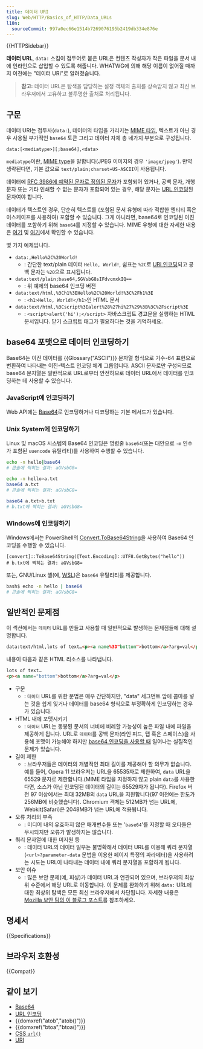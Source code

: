 ```yaml
---
title: 데이터 URI
slug: Web/HTTP/Basics_of_HTTP/Data_URLs
l10n:
  sourceCommit: 997a0ec66e1514b7269076195b2419db334e876e
---
```


{{HTTPSidebar}}

**데이터 URL**, `data:` 스킴이 접두어로 붙은 URL은 컨텐츠 작성자가 작은 파일을 문서 내에 인라인으로 삽입할 수 있도록 해줍니다. WHATWG에 의해 해당 이름이 없어질 때까지 이전에는 "데이터 URI"로 알려졌습니다.

> **참고:** 데이터 URL은 탐색을 담당하는 설정 객체의 출처를 상속받지 않고 최신 브라우저에서 고유하고 불투명한 출처로 처리됩니다.

## 구문

데이터 URI는 접두사(`data:`), 데이터의 타입을 가리키는 [MIME 타입](/ko/docs/Web/HTTP/Basics_of_HTTP/MIME_types), 텍스트가 아닌 경우 사용될 부가적인 `base64` 토큰 그리고 데이터 자체 총 네가지 부분으로 구성됩니다.

```plain
data:[<mediatype>][;base64],<data>
```

`mediatype`이란, [MIME type](/ko/docs/Web/HTTP/Basics_of_HTTP/MIME_types)을 말합니다(JPEG 이미지의 경우 `'image/jpeg'`). 만약 생략된다면, 기본 값으로 `text/plain;charset=US-ASCII`이 사용됩니다.

데이터에 [RFC 3986에 예약된 문자로 정의된 문자](https://datatracker.ietf.org/doc/html/rfc3986#section-2.2)가 포함되어 있거나, 공백 문자, 개행 문자 또는 기타 인쇄할 수 없는 문자가 포함되어 있는 경우, 해당 문자는 [URL 인코딩](https://en.wikipedia.org/wiki/URL_encoding)된 문자여야 합니다.

데이터가 텍스트인 경우, 단순히 텍스트를 (포함된 문서 유형에 따라 적합한 엔티티 혹은 이스케이프를 사용하여) 포함할 수 있습니다. 그게 아니라면, base64로 인코딩된 이진 데이터를 포함하기 위해 `base64`를 지정할 수 있습니다. MIME 유형에 대한 자세한 내용은 [여기](/ko/docs/Web/HTTP/Basics_of_HTTP/MIME_types) 및 [여기](/ko/docs/Web/HTTP/Basics_of_HTTP/MIME_types/Common_types)에서 확인할 수 있습니다.

몇 가지 예제입니다.

- `data:,Hello%2C%20World!`
  - : 간단한 text/plain 데이터 `Hello, World!`, 쉼표는 `%2C`로 [URl 인코딩](https://en.wikipedia.org/wiki/URL_encoding)되고 공백 문자는 `%20`으로 표시됩니다.
- `data:text/plain;base64,SGVsbG8sIFdvcmxkIQ==`
  - : 위 예제의 base64 인코딩 버전
- `data:text/html,%3Ch1%3EHello%2C%20World!%3C%2Fh1%3E`
  - : `<h1>Hello, World!</h1>`인 HTML 문서
- `data:text/html,%3Cscript%3Ealert%28%27hi%27%29%3B%3C%2Fscript%3E`
  - : `<script>alert('hi');</script>` 자바스크립트 경고문을 실행하는 HTML 문서입니다. 닫기 스크립트 태그가 필요하다는 것을 기억하세요.

## base64 포맷으로 데이터 인코딩하기

Base64는 이진 데이터를 {{Glossary("ASCII")}} 문자열 형식으로 기수-64 표현으로 변환하여 나타내는 이진-텍스트 인코딩 체계 그룹입니다. ASCII 문자로만 구성되므로 base64 문자열은 일반적으로 URL로부터 안전하므로 데이터 URL에서 데이터를 인코딩하는 데 사용할 수 있습니다.

### JavaScript에 인코딩하기

Web API에는 [Base64](/ko/docs/Glossary/Base64)로 인코딩하거나 디코딩하는 기본 메서드가 있습니다.

### Unix System에 인코딩하기

Linux 및 macOS 시스템의 Base64 인코딩은 명령줄 `base64`(또는 대안으로 `-m` 인수가 포함된 `uuencode` 유틸리티)를 사용하여 수행할 수 있습니다.

```bash
echo -n hello|base64
# 콘솔에 찍히는 결과: aGVsbG8=

echo -n hello>a.txt
base64 a.txt
# 콘솔에 찍히는 결과: aGVsbG8=

base64 a.txt>b.txt
# b.txt에 찍히는 결과: aGVsbG8=
```

### Windows에 인코딩하기

Windows에서는 PowerShell의 [Convert.ToBase64String](https://docs.microsoft.com/dotnet/api/system.convert.tobase64string?view=net-5.0)을 사용하여 Base64 인코딩을 수행할 수 있습니다.

```plain
[convert]::ToBase64String([Text.Encoding]::UTF8.GetBytes("hello"))
# b.txt에 찍히는 결과: aGVsbG8=
```

또는, GNU/Linux 셸(예, [WSL](https://en.wikipedia.org/wiki/Windows_Subsystem_for_Linux))은 `base64` 유틸리티를 제공합니다.

```bash
bash$ echo -n hello | base64
# 콘솔에 찍히는 결과: aGVsbG8=
```

## 일반적인 문제점

이 섹션에서는 `데이터` URL를 만들고 사용할 때 일반적으로 발생하는 문제점들에 대해 설명합니다.

```html
data:text/html,lots of text…<p><a name%3D"bottom">bottom</a>?arg=val</p>
```

내용이 다음과 같은 HTML 리소스를 나타냅니다.

```html
lots of text…
<p><a name="bottom">bottom</a>?arg=val</p>
```

- 구문
  - : `데이터` URL를 위한 문법은 매우 간단하지만, "data" 세그먼트 앞에 콤마를 넣는 것을 쉽게 잊거나 데이터를 base64 형식으로 부정확하게 인코딩하는 경우가 있습니다.
- HTML 내에 포맷시키기
  - : `데이터` URL는 동봉된 문서의 너비에 비례할 가능성이 높은 파일 내에 파일을 제공하게 됩니다. URL로 `데이터`를 공백 문자(라인 피드, 탭 혹은 스페이스)을 사용해 포맷이 가능해야 하지만 [base64 인코딩을 사용할 때](hhttps://bugzil.la/73026#c12) 일어나는 실질적인 문제가 있습니다.
- 길이 제한
  - : 브라우저들은 데이터의 개별적인 최대 길이를 제공해야 할 의무가 없습니다. 예를 들어, Opera 11 브라우저는 URL을 65535자로 제한하여, `data` URL을 65529 문자로 제한합니다.(MIME 타입을 지정하지 않고 plain `data`를 사용한다면, 소스가 아닌 인코딩된 데이터의 길이는 65529자가 됩니다). Firefox 버전 97 이상에서는 최대 32MB의 `data` URL을 지원합니다(97 이전에는 한도가 256MB에 비슷했습니다). Chromium 객체는 512MB가 넘는 URL에, Webkit(Safari)은 2048MB가 넘는 URL에 적용됩니다.
- 오류 처리의 부족
  - : 미디어 내의 유효하지 않은 매개변수들 또는 '`base64`'를 지정할 때 오타들은 무시되지만 오류가 발생하지는 않습니다.
- 쿼리 문자열에 대한 미지원 등
  - : 데이터 URL의 데이터 일부는 불명확해서 데이터 URL를 이용해 쿼리 문자열(`<url>?parameter-data` 문법을 이용한 페이지 특정의 파라메터)을 사용하려는 시도는 URL이 나타내는 데이터 내에 쿼리 문자열을 포함하게 됩니다.
- 보안 이슈
  - : 많은 보안 문제(예, 피싱)가 데이터 URL과 연관되어 있으며, 브라우저의 최상위 수준에서 해당 URL로 이동합니다. 이 문제를 완화하기 위해 `data:` URL에 대한 최상위 탐색은 모든 최신 브라우저에서 차단됩니다. 자세한 내용은 [Mozilla 보안 팀의 이 블로그 포스트](https://blog.mozilla.org/security/2017/11/27/blocking-top-level-navigations-data-urls-firefox-59/)를 참조하세요.

## 명세서

{{Specifications}}

## 브라우저 호환성

{{Compat}}

## 같이 보기

- [Base64](/ko/docs/Glossary/Base64)
- [URL 인코딩](https://en.wikipedia.org/wiki/URL_encoding)
- {{domxref("atob","atob()")}}
- {{domxref("btoa","btoa()")}}
- [CSS `url()`](/ko/docs/Web/CSS/uri)
- [URI](/ko/docs/Glossary/URI)
